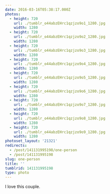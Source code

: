 ```yaml
---
date: 2016-03-16T05:38:17.000Z
photos:
  - height: 720
    url: ./tumblr_o44abzEHrc1qzjzo9o1_1280.jpg
    width: 1280
  - height: 720
    url: ./tumblr_o44abzEHrc1qzjzo9o2_1280.jpg
    width: 1280
  - height: 720
    url: ./tumblr_o44abzEHrc1qzjzo9o3_1280.jpg
    width: 1280
  - height: 720
    url: ./tumblr_o44abzEHrc1qzjzo9o4_1280.jpg
    width: 1280
  - height: 720
    url: ./tumblr_o44abzEHrc1qzjzo9o5_1280.jpg
    width: 1280
  - height: 720
    url: ./tumblr_o44abzEHrc1qzjzo9o6_1280.jpg
    width: 1280
  - height: 720
    url: ./tumblr_o44abzEHrc1qzjzo9o7_1280.jpg
    width: 1280
  - height: 720
    url: ./tumblr_o44abzEHrc1qzjzo9o8_1280.jpg
    width: 1280
  - height: 720
    url: ./tumblr_o44abzEHrc1qzjzo9o9_1280.jpg
    width: 1280
photoset_layout: '21321'
redirects:
  - /post/141131995198/one-person
  - /post/141131995198
slug: one-person
title: ''
tumblrid: 141131995198
type: photo
---
```

<p>I love this couple.</p>
